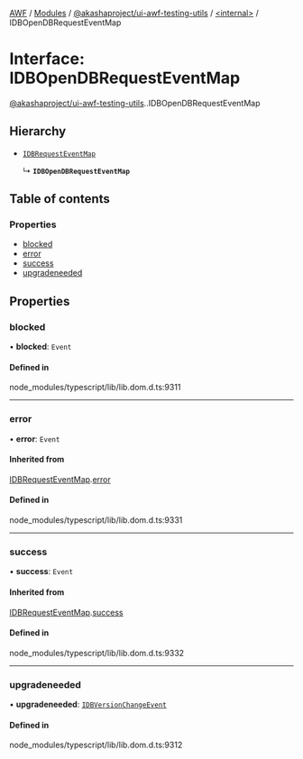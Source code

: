 [AWF](../README.md) / [Modules](../modules.md) / [@akashaproject/ui-awf-testing-utils](../modules/akashaproject_ui_awf_testing_utils.md) / [<internal\>](../modules/akashaproject_ui_awf_testing_utils._internal_.md) / IDBOpenDBRequestEventMap

# Interface: IDBOpenDBRequestEventMap

[@akashaproject/ui-awf-testing-utils](../modules/akashaproject_ui_awf_testing_utils.md).[<internal>](../modules/akashaproject_ui_awf_testing_utils._internal_.md).IDBOpenDBRequestEventMap

## Hierarchy

- [`IDBRequestEventMap`](akashaproject_ui_awf_testing_utils._internal_.IDBRequestEventMap.md)

  ↳ **`IDBOpenDBRequestEventMap`**

## Table of contents

### Properties

- [blocked](akashaproject_ui_awf_testing_utils._internal_.IDBOpenDBRequestEventMap.md#blocked)
- [error](akashaproject_ui_awf_testing_utils._internal_.IDBOpenDBRequestEventMap.md#error)
- [success](akashaproject_ui_awf_testing_utils._internal_.IDBOpenDBRequestEventMap.md#success)
- [upgradeneeded](akashaproject_ui_awf_testing_utils._internal_.IDBOpenDBRequestEventMap.md#upgradeneeded)

## Properties

### blocked

• **blocked**: `Event`

#### Defined in

node_modules/typescript/lib/lib.dom.d.ts:9311

___

### error

• **error**: `Event`

#### Inherited from

[IDBRequestEventMap](akashaproject_ui_awf_testing_utils._internal_.IDBRequestEventMap.md).[error](akashaproject_ui_awf_testing_utils._internal_.IDBRequestEventMap.md#error)

#### Defined in

node_modules/typescript/lib/lib.dom.d.ts:9331

___

### success

• **success**: `Event`

#### Inherited from

[IDBRequestEventMap](akashaproject_ui_awf_testing_utils._internal_.IDBRequestEventMap.md).[success](akashaproject_ui_awf_testing_utils._internal_.IDBRequestEventMap.md#success)

#### Defined in

node_modules/typescript/lib/lib.dom.d.ts:9332

___

### upgradeneeded

• **upgradeneeded**: [`IDBVersionChangeEvent`](../modules/akashaproject_ui_awf_testing_utils._internal_.md#idbversionchangeevent)

#### Defined in

node_modules/typescript/lib/lib.dom.d.ts:9312
